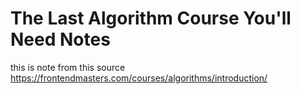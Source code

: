 # The Last Algorithm Course You'll Need Notes

this is note from this source https://frontendmasters.com/courses/algorithms/introduction/